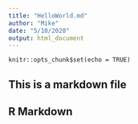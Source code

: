 ```yaml
---
title: "HelloWorld.md"
author: "Mike"
date: "5/10/2020"
output: html_document
---
```


```{r setup, include=FALSE}
knitr::opts_chunk$set(echo = TRUE)
```


## This is a markdown file

## R Markdown


